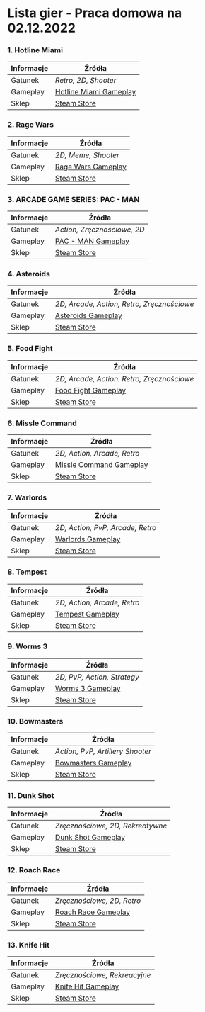 # **Lista gier - Praca domowa na 02.12.2022** #
### 1. **Hotline Miami** 
| Informacje | Źródła|
| ------ | ------ |
| Gatunek | *Retro, 2D, Shooter* |
| Gameplay | [Hotline Miami Gameplay ](https://www.youtube.com/watch?v=2n_BinoS1Ug) |
| Sklep | [Steam Store](https://store.steampowered.com/app/219150/Hotline_Miami/) |
### 2. **Rage Wars**
| Informacje | Źródła|
| ------ | ------ |
| Gatunek | *2D, Meme, Shooter* |
| Gameplay | [Rage Wars Gameplay ](https://www.youtube.com/watch?v=_VdkgqN9w68) |
| Sklep | [Steam Store](https://store.steampowered.com/app/394160/ARCADE_GAME_SERIES_PACMAN/) |
### 3. **ARCADE GAME SERIES: PAC - MAN**
| Informacje | Źródła|
| ------ | ------ |
| Gatunek | *Action, Zręcznościowe, 2D* |
| Gameplay | [PAC - MAN Gameplay ](https://www.youtube.com/watch?v=dScq4P5gn4A) |
| Sklep | [Steam Store](https://store.steampowered.com/app/554310/Rage_Wars/) |
### 4. **Asteroids**
| Informacje | Źródła|
| ------ | ------ |
| Gatunek | *2D, Arcade, Action, Retro, Zręcznościowe* |
| Gameplay | [Asteroids Gameplay ](https://www.youtube.com/watch?v=DT6_B3pBqSI) |
| Sklep | [Steam Store](https://store.steampowered.com/app/1919470/Atari_50_The_Anniversary_Celebration/) |
### 5. **Food Fight**
| Informacje | Źródła|
| ------ | ------ |
| Gatunek | *2D, Arcade, Action. Retro, Zręcznościowe* |
| Gameplay | [Food Fight Gameplay ](https://www.youtube.com/watch?v=nqk03SbAjOk) |
| Sklep | [Steam Store](https://store.steampowered.com/app/1919470/Atari_50_The_Anniversary_Celebration/) |
### 6. **Missle Command**
| Informacje | Źródła|
| ------ | ------ |
| Gatunek | *2D, Action, Arcade, Retro* |
| Gameplay | [Missle Command Gameplay](https://www.youtube.com/watch?v=Q3i79pjm2ZA) |
| Sklep | [Steam Store](https://store.steampowered.com/app/1919470/Atari_50_The_Anniversary_Celebration/) |
### 7. **Warlords**
| Informacje | Źródła|
| ------ | ------ |
| Gatunek | *2D, Action, PvP, Arcade, Retro* |
| Gameplay | [Warlords Gameplay ](https://www.youtube.com/watch?v=7Y2xYX6h380) |
| Sklep | [Steam Store](https://store.steampowered.com/app/1919470/Atari_50_The_Anniversary_Celebration/) |
### 8. **Tempest**
| Informacje | Źródła|
| ------ | ------ |
| Gatunek | *2D, Action, Arcade, Retro* |
| Gameplay | [Tempest Gameplay ](https://www.youtube.com/watch?v=AMto2HJJSSA) |
| Sklep | [Steam Store](https://store.steampowered.com/app/1919470/Atari_50_The_Anniversary_Celebration/) |
### 9. **Worms 3**
| Informacje | Źródła|
| ------ | ------ |
| Gatunek | *2D, PvP, Action, Strategy* |
| Gameplay | [Worms 3 Gameplay ](https://www.youtube.com/watch?v=ZMQVF_9uVLg) |
| Sklep | [Steam Store](https://apps.apple.com/pl/app/worms-3/id596677177?l=pl) |
### 10. **Bowmasters**
| Informacje | Źródła|
| ------ | ------ |
| Gatunek | *Action, PvP, Artillery Shooter* |
| Gameplay | [Bowmasters Gameplay ](https://www.youtube.com/watch?v=Y9rMaZsaPo0) |
| Sklep | [Steam Store](https://play.google.com/store/apps/details?id=com.playgendary.bowmasters) |
### 11. **Dunk Shot**
| Informacje | Źródła|
| ------ | ------ |
| Gatunek | *Zręcznościowe, 2D, Rekreatywne* |
| Gameplay | [Dunk Shot Gameplay ](https://www.youtube.com/watch?v=kq75zyFd__4) |
| Sklep | [Steam Store](https://play.google.com/store/apps/details?id=com.ketchapp.dunkshot) |
### 12. **Roach Race**
| Informacje | Źródła|
| ------ | ------ |
| Gatunek | *Zręcznościowe, 2D, Retro* |
| Gameplay | [Roach Race Gameplay ](https://www.youtube.com/watch?v=Mf_HLyH1sBY) |
| Sklep | [Steam Store](https://play.google.com/store/apps/details?id=com.cdprojekt.roachrace) |
### 13. **Knife Hit**
| Informacje | Źródła|
| ------ | ------ |
| Gatunek | *Zręcznościowe, Rekreacyjne* |
| Gameplay | [Knife Hit Gameplay ](https://www.youtube.com/watch?v=8HlKU7BspPc) |
| Sklep | [Steam Store](https://play.google.com/store/apps/details?id=com.ketchapp.knifehit) |
